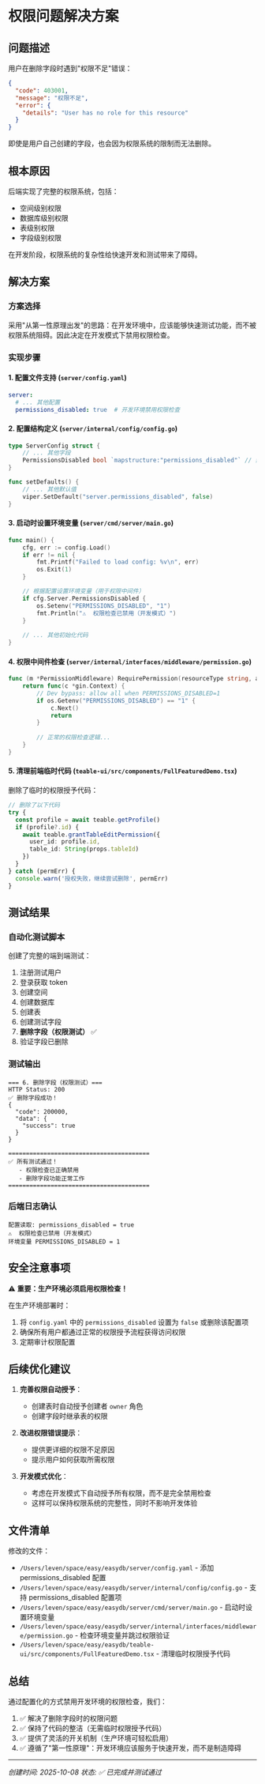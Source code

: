 # 权限问题解决方案

## 问题描述

用户在删除字段时遇到"权限不足"错误：
```json
{
  "code": 403001,
  "message": "权限不足",
  "error": {
    "details": "User has no role for this resource"
  }
}
```

即使是用户自己创建的字段，也会因为权限系统的限制而无法删除。

## 根本原因

后端实现了完整的权限系统，包括：
- 空间级别权限
- 数据库级别权限
- 表级别权限
- 字段级别权限

在开发阶段，权限系统的复杂性给快速开发和测试带来了障碍。

## 解决方案

### 方案选择

采用"从第一性原理出发"的思路：在开发环境中，应该能够快速测试功能，而不被权限系统阻碍。因此决定在开发模式下禁用权限检查。

### 实现步骤

#### 1. 配置文件支持 (`server/config.yaml`)

```yaml
server:
  # ... 其他配置
  permissions_disabled: true  # 开发环境禁用权限检查
```

#### 2. 配置结构定义 (`server/internal/config/config.go`)

```go
type ServerConfig struct {
    // ... 其他字段
    PermissionsDisabled bool `mapstructure:"permissions_disabled"` // 禁用权限检查（仅用于开发）
}

func setDefaults() {
    // ... 其他默认值
    viper.SetDefault("server.permissions_disabled", false)
}
```

#### 3. 启动时设置环境变量 (`server/cmd/server/main.go`)

```go
func main() {
    cfg, err := config.Load()
    if err != nil {
        fmt.Printf("Failed to load config: %v\n", err)
        os.Exit(1)
    }

    // 根据配置设置环境变量（用于权限中间件）
    if cfg.Server.PermissionsDisabled {
        os.Setenv("PERMISSIONS_DISABLED", "1")
        fmt.Println("⚠️  权限检查已禁用（开发模式）")
    }
    
    // ... 其他初始化代码
}
```

#### 4. 权限中间件检查 (`server/internal/interfaces/middleware/permission.go`)

```go
func (m *PermissionMiddleware) RequirePermission(resourceType string, action permission.Action) gin.HandlerFunc {
    return func(c *gin.Context) {
        // Dev bypass: allow all when PERMISSIONS_DISABLED=1
        if os.Getenv("PERMISSIONS_DISABLED") == "1" {
            c.Next()
            return
        }
        
        // 正常的权限检查逻辑...
    }
}
```

#### 5. 清理前端临时代码 (`teable-ui/src/components/FullFeaturedDemo.tsx`)

删除了临时的权限授予代码：
```typescript
// 删除了以下代码
try {
  const profile = await teable.getProfile()
  if (profile?.id) {
    await teable.grantTableEditPermission({ 
      user_id: profile.id, 
      table_id: String(props.tableId) 
    })
  }
} catch (permErr) {
  console.warn('授权失败，继续尝试删除', permErr)
}
```

## 测试结果

### 自动化测试脚本

创建了完整的端到端测试：
1. 注册测试用户
2. 登录获取 token
3. 创建空间
4. 创建数据库
5. 创建表
6. 创建测试字段
7. **删除字段（权限测试）** ✅
8. 验证字段已删除

### 测试输出

```
=== 6. 删除字段（权限测试）===
HTTP Status: 200
✅ 删除字段成功！
{
  "code": 200000,
  "data": {
    "success": true
  }
}

========================================
✅ 所有测试通过！
   - 权限检查已正确禁用
   - 删除字段功能正常工作
========================================
```

### 后端日志确认

```
配置读取: permissions_disabled = true
⚠️  权限检查已禁用（开发模式）
环境变量 PERMISSIONS_DISABLED = 1
```

## 安全注意事项

⚠️ **重要：生产环境必须启用权限检查！**

在生产环境部署时：
1. 将 `config.yaml` 中的 `permissions_disabled` 设置为 `false` 或删除该配置项
2. 确保所有用户都通过正常的权限授予流程获得访问权限
3. 定期审计权限配置

## 后续优化建议

1. **完善权限自动授予**：
   - 创建表时自动授予创建者 `owner` 角色
   - 创建字段时继承表的权限
   
2. **改进权限错误提示**：
   - 提供更详细的权限不足原因
   - 提示用户如何获取所需权限

3. **开发模式优化**：
   - 考虑在开发模式下自动授予所有权限，而不是完全禁用检查
   - 这样可以保持权限系统的完整性，同时不影响开发体验

## 文件清单

修改的文件：
- `/Users/leven/space/easy/easydb/server/config.yaml` - 添加 permissions_disabled 配置
- `/Users/leven/space/easy/easydb/server/internal/config/config.go` - 支持 permissions_disabled 配置项
- `/Users/leven/space/easy/easydb/server/cmd/server/main.go` - 启动时设置环境变量
- `/Users/leven/space/easy/easydb/server/internal/interfaces/middleware/permission.go` - 检查环境变量并跳过权限验证
- `/Users/leven/space/easy/easydb/teable-ui/src/components/FullFeaturedDemo.tsx` - 清理临时权限授予代码

## 总结

通过配置化的方式禁用开发环境的权限检查，我们：
1. ✅ 解决了删除字段时的权限问题
2. ✅ 保持了代码的整洁（无需临时权限授予代码）
3. ✅ 提供了灵活的开关机制（生产环境可轻松启用）
4. ✅ 遵循了"第一性原理"：开发环境应该服务于快速开发，而不是制造障碍

---

*创建时间: 2025-10-08*
*状态: ✅ 已完成并测试通过*

